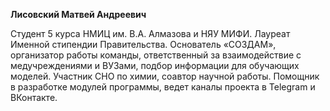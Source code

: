 **Лисовский Матвей Андреевич**

Студент 5 курса НМИЦ им. В.А. Алмазова и НЯУ МИФИ. Лауреат Именной стипендии Правительства. Основатель «СОЗДАМ», организатор работы команды, ответственный за взаимодействие с медучреждениями и ВУЗами, подбор информации для обучающих моделей. Участник СНО по химии, соавтор научной работы. Помощник в разработке модулей программы, ведет каналы проекта в Telegram и ВКонтакте.
